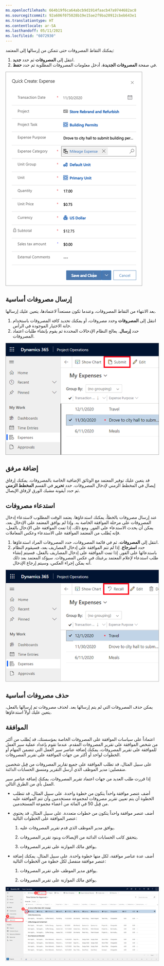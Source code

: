 ```yaml
---
ms.openlocfilehash: 664b19f6ca64abcb9d1914faacb47a9744682ac8
ms.sourcegitcommit: 92a606f075028b19e15ae2f9ba20912cbeb643e1
ms.translationtype: HT
ms.contentlocale: ar-SA
ms.lasthandoff: 05/11/2021
ms.locfileid: "6072930"
---
```

يمكنك التقاط المصروفات حتى تتمكن من إرسالها إلى المعتمد:

1. انتقل إلى **المصروفات** ثم حدد **جديد**.
2. في صفحة **المصروفات الجديدة**، أدخل معلومات المصروفات المطلوبة ثم حدد **حفظ**.
 
![لقطة شاشة لصفحة إنشاء المصروفات بسرعة.](../media/create-expense-ss.png)

## <a name="submit-a-basic-expense"></a>إرسال مصروفات أساسية
بعد الانتهاء من التقاط المصروفات، وعندما تكون مستعداً لاعتمادها، يتعين عليك إرسالها.

1. انتقل إلى **المصروفات** وحدد مصروفات، أو يمكنك تحديد كافة المصروفات باستخدام خانة الاختيار الموجودة في الرأس.
2. حدد **إرسال**. يعالج النظام الإدخالات المحددة ثم يقوم بإنشاء طلبات اعتماد المصروفات.
 
![لقطة شاشة لصفحة "المصروفات" توضح الزر "إرسال".](../media/submit-expense-ss.png)

## <a name="add-an-attachment"></a>إضافة مرفق
قد يتعين عليك توفير المعتمد مع الوثائق الإضافية الخاصة بالمصروفات. يمكنك إرفاق إيصال في المخطط الزمني لإدخال المصروفات. حدد **تحرير** في القسم **المخطط الزمني** ثم حدد أيقونة مشبك الورق لإرفاق الإيصال.

## <a name="recall-an-expense"></a>استدعاء مصروفات
عند إرسال مصروفات بالخطأ، يمكنك استدعاؤها. يعتمد الوقت المطلوب لاستدعاء إدخال المصروفات على مرحلة الموافقة الخاصة به. وإذا لم يوافق المعتمد على الإدخال بعد، يمكن أن يحدث الاستدعاء على الفور. ومع ذلك، إذا تمت الموافقة على الإدخال بالفعل، فإنه يُطلب من المعتمد الموافقة على الاستدعاء وعكس المعاملات.

1. انتقل إلى **المصروفات**، ثم في قائمة المصروفات، حدد المصروفات المراد استدعاؤها.
2. حدد **استرجاع**. إذا لم تتم الموافقة على إدخال المصاريف بعد، فسيقوم النظام باستدعائها على الفور. إذا تمت الموافقة على إدخال المصاريف بالفعل، فسيتم إنشاء طلب استدعاء لإعلام المعتمد برغبتك في عكس المصروفات. سيؤكد المعتمد بعد ذلك أنه يمكن إجراء العكس، وسيتم إرجاع الإدخال.

![لقطة شاشة لصفحة "المصروفات" توضح الزر "استدعاء".](../media/recall-expense-ss.png)

## <a name="delete-a-basic-expense"></a>حذف مصروفات أساسية
يمكن حذف المصروفات التي لم يتم إرسالها بعد. لحذف مصروفات تم إرسالها بالفعل، يتعين عليك أولاً استدعاؤها.

## <a name="approval"></a>الموافقة
اعتماداً على سياسات الموافقة على المصروفات الخاصة بمؤسستك، قد يُطلب من أكثر من شخص الموافقة على تقرير المصروفات المقدم. عندما تقوم بإعداد عملية سير العمل للموافقة على تقرير المصروفات، يمكنك إضافة عناصر سير العمل التي تتضمن المهام أو الخطوات لواحد أو أكثر من جهات الموافقة على تقرير المصروفات. 

على سبيل المثال، قد تطلب الموافقة على جميع تقارير المصروفات من قِبل شخصين منفصلين: مدير الموظف الذي أرسل التقرير ومنسق الحسابات الدائنة.

إذا قررت طلب العديد من جهات اعتماد تقرير المصروفات، يمكنك إضافة عناصر سير العمل بأي من الطرق التالي.

- أضف عنصر موافقة واحداً يتكون من خطوة واحدة. على سبيل المثال، قد تتطلب الخطوة أن يتم تعيين تقرير مصروفات لمجموعة مستخدمين وأن تتم الموافقة عليه من قِبل 50 في المائة من أعضاء مجموعة المستخدمين.

- أضف عنصر موافقة واحداً يتكون من خطوات متعددة. على سبيل المثال، قد يحتوي عنصر الموافقة على الخطوات التالية:

  1. يوافق مدير الموظف الذي قدم تقرير المصروفات عليه.

  2. يتحقق كاتب الحسابات الدائنة من الإيصالات وبنود تقرير المصروفات.

  3. يوافق مالك الموازنة على تقرير المصروفات.

- أضف عدة عناصر موافقة، لكل منها خطوة واحدة. على سبيل المثال، يمكنك إضافة عنصر موافقة منفصل لكل خطوة من الخطوات التالية:

  1. يوافق مدير الموظف على تقرير المصروفات.

  2. يوافق مالك الموازنة على تقرير المصروفات.

[ ![لقطة شاشة لإدخالات الوقت لصفحة الموافقة مع ثلاث خطوات مشار إليها على الشاشة.](../media/approvals-ssm.png) ](../media/approvals-ssm.png#lightbox)


